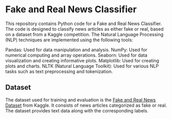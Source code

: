 # Fake and Real News Classifier
This repository contains Python code for a Fake and Real News Classifier. The code is designed to classify news articles as either fake or real, based on a dataset from a Kaggle competition. The Natural Language Processing (NLP) techniques are implemented using the following tools:

Pandas: Used for data manipulation and analysis.
NumPy: Used for numerical computing and array operations.
Seaborn: Used for data visualization and creating informative plots.
Matplotlib: Used for creating plots and charts.
NLTK (Natural Language Toolkit): Used for various NLP tasks such as text preprocessing and tokenization.

## Dataset
The dataset used for training and evaluation is the [Fake and Real News Dataset](https://www.kaggle.com/datasets/clmentbisaillon/fake-and-real-news-dataset) from Kaggle. It consists of news articles categorized as fake or real. The dataset provides text data along with the corresponding labels.
